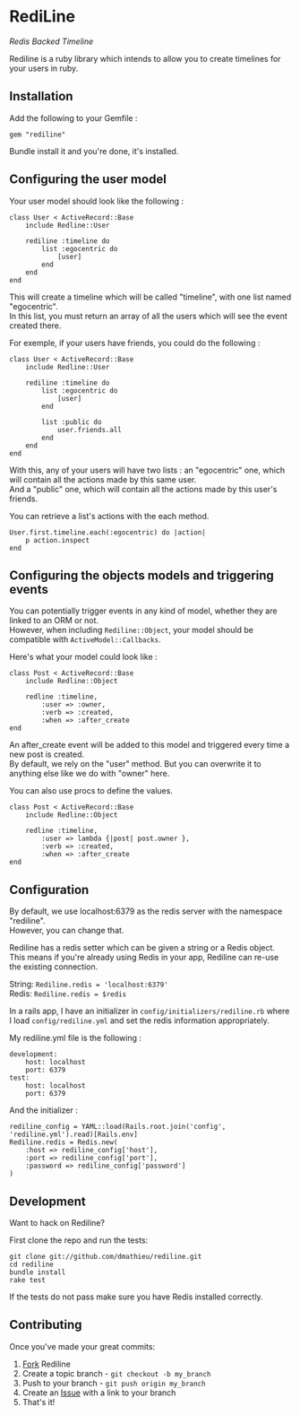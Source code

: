 # RediLine
*Redis Backed Timeline*

Rediline is a ruby library which intends to allow you to create timelines for your users in ruby.

## Installation

Add the following to your Gemfile :

    gem "rediline"

Bundle install it and you're done, it's installed.

## Configuring the user model

Your user model should look like the following :

    class User < ActiveRecord::Base
        include Redline::User

        rediline :timeline do
            list :egocentric do
                [user]
            end
        end
    end

This will create a timeline which will be called "timeline", with one list named "egocentric".  
In this list, you must return an array of all the users which will see the event created there.

For exemple, if your users have friends, you could do the following :

    class User < ActiveRecord::Base
        include Redline::User

        rediline :timeline do
            list :egocentric do
                [user]
            end
            
            list :public do
                user.friends.all
            end
        end
    end

With this, any of your users will have two lists : an "egocentric" one, which will contain all the actions made by this same user.  
And a "public" one, which will contain all the actions made by this user's friends.

You can retrieve a list's actions with the each method.

    User.first.timeline.each(:egocentric) do |action|
        p action.inspect
    end

## Configuring the objects models and triggering events

You can potentially trigger events in any kind of model, whether they are linked to an ORM or not.  
However, when including `Rediline::Object`, your model should be compatible with `ActiveModel::Callbacks`.

Here's what your model could look like :

    class Post < ActiveRecord::Base
        include Redline::Object
        
        redline :timeline,
            :user => :owner,
            :verb => :created,
            :when => :after_create
    end

An after_create event will be added to this model and triggered every time a new post is created.  
By default, we rely on the "user" method. But you can overwrite it to anything else like we do with "owner" here.

You can also use procs to define the values.

    class Post < ActiveRecord::Base
        include Redline::Object
        
        redline :timeline,
            :user => lambda {|post| post.owner },
            :verb => :created,
            :when => :after_create
    end

## Configuration

By default, we use localhost:6379 as the redis server with the namespace "rediline".  
However, you can change that.

Rediline has a redis setter which can be given a string or a Redis object.  
This means if you're already using Redis in your app, Rediline can re-use the existing connection.

String: `Rediline.redis = 'localhost:6379'`  
Redis: `Rediline.redis = $redis`

In a rails app, I have an initializer in `config/initializers/rediline.rb` where I load `config/rediline.yml` and set the redis information appropriately.

My rediline.yml file is the following :

    development:
        host: localhost
        port: 6379
    test:
        host: localhost
        port: 6379

And the initializer :

    rediline_config = YAML::load(Rails.root.join('config', 'rediline.yml').read)[Rails.env]
    Rediline.redis = Redis.new(
        :host => rediline_config['host'],
        :port => rediline_config['port'],
        :password => rediline_config['password']
    )

## Development

Want to hack on Rediline?

First clone the repo and run the tests:

    git clone git://github.com/dmathieu/rediline.git
    cd rediline
    bundle install
    rake test

If the tests do not pass make sure you have Redis installed
correctly.


## Contributing

Once you've made your great commits:

1. [Fork][1] Rediline
2. Create a topic branch - `git checkout -b my_branch`
3. Push to your branch - `git push origin my_branch`
4. Create an [Issue][2] with a link to your branch
5. That's it!

[1]: http://help.github.com/forking/
[2]: http://github.com/dmathieu/rediline/issues